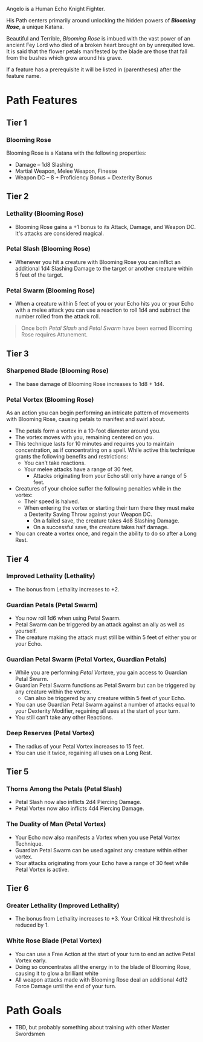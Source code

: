 ﻿Angelo is a Human Echo Knight Fighter.

His Path centers primarily around unlocking the hidden powers of ***Blooming Rose***, a unique Katana.

Beautiful and Terrible, *Blooming Rose* is imbued with the vast power of an ancient Fey Lord who died of a broken heart brought on by unrequited love. It is said that the flower petals manifested by the blade are those that fall from the bushes which grow around his grave.

If a feature has a prerequisite it will be listed in (parentheses) after the feature name.

# Path Features
## Tier 1
### Blooming Rose ###
Blooming Rose is a Katana with the following properties:
* Damage – 1d8 Slashing
* Martial Weapon, Melee Weapon, Finesse
* Weapon DC – 8 + Proficiency Bonus + Dexterity Bonus

## Tier 2
### Lethality (Blooming Rose)
* Blooming Rose gains a +1 bonus to its Attack, Damage, and Weapon DC. It's attacks are considered magical.
### Petal Slash (Blooming Rose)
* Whenever you hit a creature with Blooming Rose you can inflict an additional 1d4 Slashing Damage to the target or another creature within 5 feet of the target.
### Petal Swarm (Blooming Rose)
* When a creature within 5 feet of you or your Echo hits you or your Echo with a melee attack you can use a reaction to roll 1d4 and subtract the number rolled from the attack roll.
> Once both *Petal Slash* and *Petal Swarm* have been earned Blooming Rose requires Attunement.

## Tier 3
### Sharpened Blade (Blooming Rose)
* The base damage of Blooming Rose increases to 1d8 + 1d4.
### Petal Vortex (Blooming Rose)
As an action you can begin performing an intricate pattern of movements with Blooming Rose, causing petals to manifest and swirl about.
* The petals form a vortex in a 10-foot diameter around you. 
* The vortex moves with you, remaining centered on you. 
* This technique lasts for 10 minutes and requires you to maintain concentration, as if concentrating on a spell. While active this technique grants the following benefits and restrictions:
	* You can’t take reactions.
	* Your melee attacks have a range of 30 feet.
		* Attacks originating from your Echo still only have a range of 5 feet.
* Creatures of your choice suffer the following penalties while in the vortex:
	* Their speed is halved. 
	* When entering the vortex or starting their turn there they must make a Dexterity Saving Throw against your Weapon DC. 
		* On a failed save, the creature takes 4d8 Slashing Damage.
		* On a successful save, the creature takes half damage.
* You can create a vortex once, and regain the ability to do so after a Long Rest.

## Tier 4
### Improved Lethality (Lethality)
* The bonus from Lethality increases to +2.
### Guardian Petals (Petal Swarm)
* You now roll 1d6 when using Petal Swarm.
* Petal Swarm can be triggered by an attack against an ally as well as yourself. 
* The creature making the attack must still be within 5 feet of either you or your Echo.
### Guardian Petal Swarm (Petal Vortex, Guardian Petals)
* While you are performing *Petal Vortex*e, you gain access to Guardian Petal Swarm. 
* Guardian Petal Swarm functions as Petal Swarm but can be triggered by any creature within the vortex.
	* Can also be triggered by any creature within 5 feet of your Echo.
* You can use Guardian Petal Swarm against a number of attacks equal to your Dexterity Modifier, regaining all uses at the start of your turn.
* You still can’t take any other Reactions.
### Deep Reserves (Petal Vortex)
* The radius of your Petal Vortex increases to 15 feet.
* You can use it twice, regaining all uses on a Long Rest.

## Tier 5
### Thorns Among the Petals (Petal Slash)
* Petal Slash now also inflicts 2d4 Piercing Damage.
* Petal Vortex now also inflicts 4d4 Piercing Damage.
### The Duality of Man (Petal Vortex)
* Your Echo now also manifests a Vortex when you use Petal Vortex Technique.
* Guardian Petal Swarm can be used against any creature within either vortex.
* Your attacks originating from your Echo have a range of 30 feet while Petal Vortex is active.

## Tier 6
### Greater Lethality (Improved Lethality)
* The bonus from Lethality increases to +3. Your Critical Hit threshold is reduced by 1.
### White Rose Blade (Petal Vortex)
* You can use a Free Action at the start of your turn to end an active Petal Vortex early.
* Doing so concentrates all the energy in to the blade of Blooming Rose, causing it to glow a brilliant white
* All weapon attacks made with Blooming Rose deal an additional 4d12 Force Damage until the end of your turn.

# Path Goals
* TBD, but probably something about training with other Master Swordsmen
